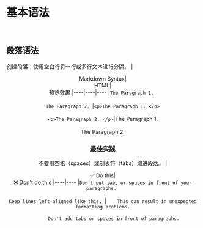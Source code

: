 # 基本语法
<br>

## 段落语法
创建段落：使用空白行将一行或多行文本进行分隔。
|<center>Markdown Syntax|<center>HTML|<center>预览效果
|----|----|----
|`The Paragraph 1. `<br><br>`The Paragraph 2. `|`<p>The Paragraph 1. </p>`<br><br>`<p>The Paragraph 2. </p>`|The Paragraph 1. <br><br>The Paragraph 2. 
<br>

### 最佳实践
不要用空格（spaces）或制表符（tabs）缩进段落。
|<center>✅ Do this|<center>❌ Don't do this
|----|----
|`Don't put tabs or spaces in front of your paragraphs. `<br><br>`Keep lines left-aligned like this. `|`    This can result in unexpected formatting problems.`<br><br>`        Don't add tabs or spaces in front of paragraphs.`

<link rel="stylesheet" type="text/css" href="resource/main.css">